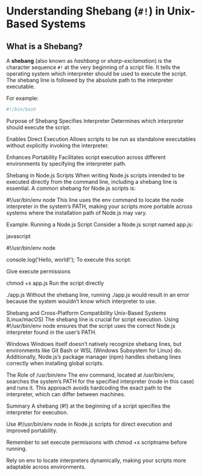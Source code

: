 # Understanding Shebang (`#!`) in Unix-Based Systems

## What is a Shebang?

A **shebang** (also known as _hashbang_ or _sharp-exclamation_) is the character sequence `#!` at the very beginning of a script file. It tells the operating system which interpreter should be used to execute the script. The shebang line is followed by the absolute path to the interpreter executable.

For example:

```bash
#!/bin/bash
```

Purpose of Shebang
Specifies Interpreter
Determines which interpreter should execute the script.

Enables Direct Execution
Allows scripts to be run as standalone executables without explicitly invoking the interpreter.

Enhances Portability
Facilitates script execution across different environments by specifying the interpreter path.

Shebang in Node.js Scripts
When writing Node.js scripts intended to be executed directly from the command line, including a shebang line is essential. A common shebang for Node.js scripts is:

#!/usr/bin/env node
This line uses the env command to locate the node interpreter in the system’s PATH, making your scripts more portable across systems where the installation path of Node.js may vary.

Example: Running a Node.js Script
Consider a Node.js script named app.js:

javascript

#!/usr/bin/env node

console.log('Hello, world!');
To execute this script:

Give execute permissions

chmod +x app.js
Run the script directly

./app.js
Without the shebang line, running ./app.js would result in an error because the system wouldn’t know which interpreter to use.

Shebang and Cross-Platform Compatibility
Unix-Based Systems (Linux/macOS)
The shebang line is crucial for script execution. Using #!/usr/bin/env node ensures that the script uses the correct Node.js interpreter found in the user’s PATH.

Windows
Windows itself doesn’t natively recognize shebang lines, but environments like Git Bash or WSL (Windows Subsystem for Linux) do. Additionally, Node.js’s package manager (npm) handles shebang lines correctly when installing global scripts.

The Role of /usr/bin/env
The env command, located at /usr/bin/env, searches the system’s PATH for the specified interpreter (node in this case) and runs it. This approach avoids hardcoding the exact path to the interpreter, which can differ between machines.

Summary
A shebang (#!) at the beginning of a script specifies the interpreter for execution.

Use #!/usr/bin/env node in Node.js scripts for direct execution and improved portability.

Remember to set execute permissions with chmod +x scriptname before running.

Rely on env to locate interpreters dynamically, making your scripts more adaptable across environments.
